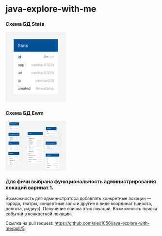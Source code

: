 # java-explore-with-me

### Схема БД Stats

<img width="200" src="img/stats_db.png">

### Схема БД Ewm

<img width="200" src="img/scheme3.png">

### Для фичи выбрана функциональность администрирования локаций варинат 1.

Возможность для администратора добавлять конкретные локации — города, театры, концертные залы и другие в виде
координат (широта, долгота, радиус). Получение списка этих локаций. Возможность поиска событий в конкретной локации.

Ссылка на pull request: https://github.com/alex1056/java-explore-with-me/pull/5
